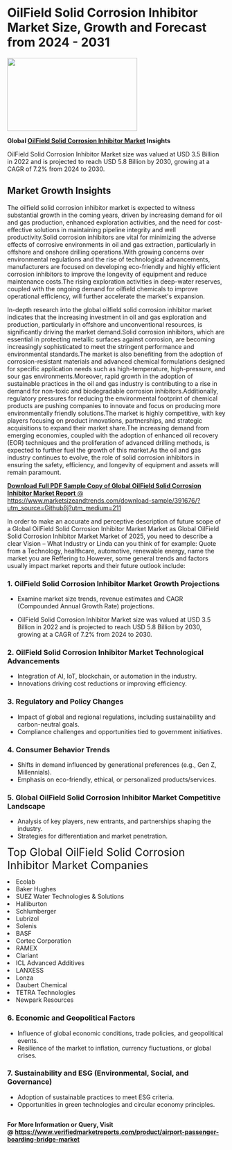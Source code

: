 <H1>OilField Solid Corrosion Inhibitor Market Size, Growth and Forecast from 2024 - 2031</H1><img class="aligncenter size-medium wp-image-584254" src="https://thirdeyenews.in/wp-content/uploads/2024/09/Global-Market-Research-300x168.jpeg" alt="" width="300" height="168" /><p><strong>Global&nbsp;<a href="https://www.marketsizeandtrends.com/download-sample/391676/?utm_source=Github8j?utm_medium=211">OilField Solid Corrosion Inhibitor Market</a> Insights</strong></p><p>OilField Solid Corrosion Inhibitor Market size was valued at USD 3.5 Billion in 2022 and is projected to reach USD 5.8 Billion by 2030, growing at a CAGR of 7.2% from 2024 to 2030.</p><p><h2>Market Growth Insights</h2> <p>The oilfield solid corrosion inhibitor market is expected to witness substantial growth in the coming years, driven by increasing demand for oil and gas production, enhanced exploration activities, and the need for cost-effective solutions in maintaining pipeline integrity and well productivity.Solid corrosion inhibitors are vital for minimizing the adverse effects of corrosive environments in oil and gas extraction, particularly in offshore and onshore drilling operations.With growing concerns over environmental regulations and the rise of technological advancements, manufacturers are focused on developing eco-friendly and highly efficient corrosion inhibitors to improve the longevity of equipment and reduce maintenance costs.The rising exploration activities in deep-water reserves, coupled with the ongoing demand for oilfield chemicals to improve operational efficiency, will further accelerate the market's expansion.<a href="#"></a></p> <p>In-depth research into the global oilfield solid corrosion inhibitor market indicates that the increasing investment in oil and gas exploration and production, particularly in offshore and unconventional resources, is significantly driving the market demand.Solid corrosion inhibitors, which are essential in protecting metallic surfaces against corrosion, are becoming increasingly sophisticated to meet the stringent performance and environmental standards.The market is also benefiting from the adoption of corrosion-resistant materials and advanced chemical formulations designed for specific application needs such as high-temperature, high-pressure, and sour gas environments.Moreover, rapid growth in the adoption of sustainable practices in the oil and gas industry is contributing to a rise in demand for non-toxic and biodegradable corrosion inhibitors.Additionally, regulatory pressures for reducing the environmental footprint of chemical products are pushing companies to innovate and focus on producing more environmentally friendly solutions.The market is highly competitive, with key players focusing on product innovations, partnerships, and strategic acquisitions to expand their market share.The increasing demand from emerging economies, coupled with the adoption of enhanced oil recovery (EOR) techniques and the proliferation of advanced drilling methods, is expected to further fuel the growth of this market.As the oil and gas industry continues to evolve, the role of solid corrosion inhibitors in ensuring the safety, efficiency, and longevity of equipment and assets will remain paramount.<a href="#"></p><p><span class=""><strong>Download Full PDF Sample Copy of Global OilField Solid Corrosion Inhibitor Market Report</strong> @ <a href="https://www.marketsizeandtrends.com/download-sample/391676/?utm_source=Github8j?utm_medium=211" target="_blank">https://www.marketsizeandtrends.com/download-sample/391676/?utm_source=Github8j?utm_medium=211</a></span></p><p>In order to make an accurate and perceptive description of future scope of a Global&nbsp;OilField Solid Corrosion Inhibitor Market Market as Global&nbsp;OilField Solid Corrosion Inhibitor Market Market of 2025, you need to describe a clear Vision &ndash; What Industry or Linda can you think of for example: Quote from a Technology, healthcare, automotive, renewable energy, name the market you are Reffering to.However, some general trends and factors usually impact market reports and their future outlook include:</p><h3>1.&nbsp;<strong>OilField Solid Corrosion Inhibitor Market Growth Projections</strong></h3><ul><li>Examine market size trends, revenue estimates and CAGR (Compounded Annual Growth Rate) projections.</li><li><p>OilField Solid Corrosion Inhibitor Market size was valued at USD 3.5 Billion in 2022 and is projected to reach USD 5.8 Billion by 2030, growing at a CAGR of 7.2% from 2024 to 2030.</p></li></ul><h3>2.&nbsp;<strong>OilField Solid Corrosion Inhibitor Market Technological Advancements</strong></h3><ul><li>Integration of AI, IoT, blockchain, or automation in the industry.</li><li>Innovations driving cost reductions or improving efficiency.</li></ul><h3>3.&nbsp;<strong>Regulatory and Policy Changes</strong></h3><ul><li>Impact of global and regional regulations, including sustainability and carbon-neutral goals.</li><li>Compliance challenges and opportunities tied to government initiatives.</li></ul><h3>4.&nbsp;<strong>Consumer Behavior Trends</strong></h3><ul><li>Shifts in demand influenced by generational preferences (e.g., Gen Z, Millennials).</li><li>Emphasis on eco-friendly, ethical, or personalized products/services.</li></ul><h3>5.&nbsp;<strong>Global OilField Solid Corrosion Inhibitor Market Competitive Landscape</strong></h3><ul><li>Analysis of key players, new entrants, and partnerships shaping the industry.</li><li>Strategies for differentiation and market penetration.</li></ul><p data-pm-slice="1 1 []"><span style="color: inherit; font-family: inherit; font-size: 25px;">Top Global OilField Solid Corrosion Inhibitor Market Companies</span></p><div class="" data-test-id=""><p><li>Ecolab</li><li> Baker Hughes</li><li> SUEZ Water Technologies & Solutions</li><li> Halliburton</li><li> Schlumberger</li><li> Lubrizol</li><li> Solenis</li><li> BASF</li><li> Cortec Corporation</li><li> RAMEX</li><li> Clariant</li><li> ICL Advanced Additives</li><li> LANXESS</li><li> Lonza</li><li> Daubert Chemical</li><li> TETRA Technologies</li><li> Newpark Resources</li></p></div><h3>6.&nbsp;<strong>Economic and Geopolitical Factors</strong></h3><ul><li>Influence of global economic conditions, trade policies, and geopolitical events.</li><li>Resilience of the market to inflation, currency fluctuations, or global crises.</li></ul><h3>7.&nbsp;<strong>Sustainability and ESG (Environmental, Social, and Governance)</strong></h3><ul><li>Adoption of sustainable practices to meet ESG criteria.</li><li>Opportunities in green technologies and circular economy principles.</li></ul><h2><strong style="font-size: 14px;">For More Information or Query, Visit @&nbsp;</strong><a style="background-color: #ffffff; font-size: 14px;" href="https://www.marketsizeandtrends.com/report/oilfield-solid-corrosion-inhibitor-market/" target="_blank">https://www.verifiedmarketreports.com/product/airport-passenger-boarding-bridge-market</a></h2>